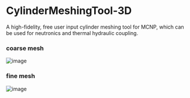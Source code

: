 # CylinderMeshingTool-3D
A high-fidelity, free user input cylinder meshing tool for MCNP, which can be used for neutronics and thermal hydraulic coupling.

### coarse mesh

![image](https://github.com/ZXG818/CylinderMeshingTool-3D/blob/main/symmetry.png)

### fine mesh
![image](https://github.com/ZXG818/CylinderMeshingTool-3D/blob/main/fine_mesh.png)
